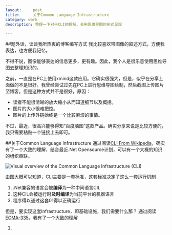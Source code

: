```yaml
---
layout:     post
title:      关于Common Language Infrastructure
category: work
description: 整理一下对于CLI的理解，会用思维导图的形式呈现

---
```




##题外话，谈谈我所热衷的博客编写方式
我比较喜欢带图像的叙述方式，方便我表达，也方便我记忆。

不得不说，图像能够表达的信息更多，更有趣。因此，我个人是很乐意使用思维导图去整理知识的。

之前，一直是在PC上使用xmind这款应用。它确实很强大，但是，似乎在分享上面做的不是很好。我曾经尝试过先在PC上进行思维导图绘制，然后截图上传图片至博客。但是这种方式并不是很好，原因：

- 读者不能很清晰的放大缩小从而知道细节以及概括。
- 图片的大小很难把控。
- 图片的上传外链始终是一个比较麻烦的事情。

不过，最近，很高兴能够得知“百度脑图”这款产品。确实分享来说是比较方便的，我只需要粘贴一个链接上去即可。


##关于Common Language Infrastructure
通过阅读[CLI From Wikipedia](http://en.wikipedia.org/wiki/Common_Language_Infrastructure "Common_Language_Infrastructure")，确实有了一个大致的理解，结合最近.Net Opensource计划，可以有一个大概的知识的组织串联。

![Visual overview of the Common Language Infrastructure (CLI)](http://upload.wikimedia.org/wikipedia/commons/thumb/8/85/Overview_of_the_Common_Language_Infrastructure.svg/520px-Overview_of_the_Common_Language_Infrastructure.svg.png)


由图大概可以知道，CLI主要是一套标准，这套标准决定了这么一套运行机制

1. .Net兼容的语言会被**编译**为一种中间语言CIL
2. 这种CIL会被运行时**及时编译**为当前平台的机器语言
3. 程序得以通过这套01得以正确运行

但是，要实现这套Infrastructure，即基础设施，我们需要什么那？
通过阅读[ECMA-335](http://www.ecma-international.org/publications/standards/Ecma-335.htm "ECMA-335")，我有了一个大致的理解



1. 


 




